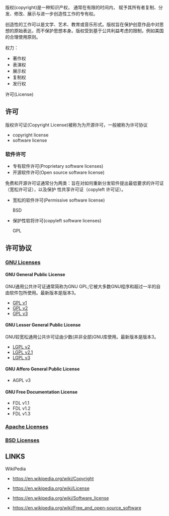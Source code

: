 版权(copyright)是一种知识产权， 通常在有限的时间内， 赋予其所有者复制、分发、修改、展示与进一步创造性工作的专有权。


创造性的工作可以是文学、艺术、教育或音乐形式。版权旨在保护创意作品中对思想的原始表达，而不保护思想本身。版权受到基于公共利益考虑的限制，例如美国的合理使用原则。


权力：

* 著作权
* 表演权
* 展示权
* 复制权
* 发行权



许可(License)


## 许可

版权许可证(Copyright License)被称为为开源许可，一般被称为许可协议

* copyright license
* software license


### 软件许可


* 专有软件许可(Proprietary software licenses)
* 开源软件许可(Open source software license)

免费和开源许可证通常分为两类：旨在对如何重新分发软件提出最低要求的许可证（宽松许可证），以及保护
性共享许可证（copyleft 许可证）。

* 宽松的软件许可(Permissive software license)

    BSD

* 保护性软将许可(copyleft software licenses)

    GPL


## 许可协议

### [GNU Licenses](https://www.gnu.org/licenses/)

#### GNU General Public License

GNU通用公共许可证通常简称为GNU GPL;它被大多数GNU程序和超过一半的自由软件包所使用。最新版本是版本3。

* [GPL v1](https://www.gnu.org/licenses/old-licenses/gpl-1.0.html)
* [GPL v2](https://www.gnu.org/licenses/old-licenses/gpl-2.0.html)
* [GPL v3](https://www.gnu.org/licenses/gpl-3.0.html)

#### GNU Lesser General Public License

GNU较宽松通用公共许可证由少数(并非全部)GNU库使用。最新版本是版本3。

* [LGPL v2](https://www.gnu.org/licenses/old-licenses/lgpl-2.0.html)
* [LGPL v2.1](https://www.gnu.org/licenses/old-licenses/lgpl-2.1.html)
* [LGPL v3](https://www.gnu.org/licenses/lgpl-3.0.html)

#### GNU Affero General Public License

* AGPL v3

#### GNU Free Documentation License

* FDL v1.1
* FDL v1.2
* FDL v1.3 

### [Apache Licenses](https://www.apache.org/licenses/)

### [BSD Licenses](https://en.wikipedia.org/wiki/BSD_licenses)

## LINKS

WikiPedia

* <https://en.wikipedia.org/wiki/Copyright>
* <https://en.wikipedia.org/wiki/License>

* <https://en.wikipedia.org/wiki/Software_license>
* <https://en.wikipedia.org/wiki/Free_and_open-source_software>